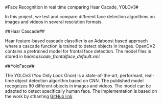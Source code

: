 #Face Recognition in real time comparing Haar Cacade, YOLOv3#

In this project, we test and compare different face detection algorithms on images and videos in several resolution formats.  

##Haar Cascade##

Haar feature-based cascade classifier is an Adaboost based approach where a cascade function is trained to detect objects in images. OpenCV2 contains a pretrained model for frontal face detection. The model files is stored in *haarcascade_frontalface_default.xml*

##YoloFace##

The YOLOv3 (You Only Look Once) is a state-of-the-art, performant, real-time object detection algorithm based on CNN. The published model recognizes 80 different objects in images and videos. The model can be adapted to detect specifically human face. The implementation is based on the work by sthanhng [GitHub link](https://github.com/sthanhng/yoloface)







